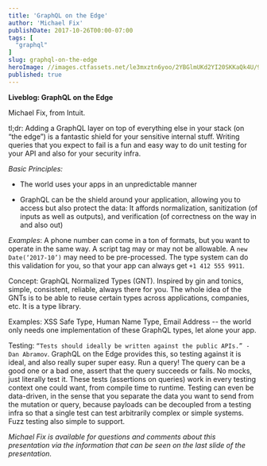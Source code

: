 ```yaml
---
title: 'GraphQL on the Edge'
author: 'Michael Fix'
publishDate: 2017-10-26T00:00-07:00
tags: [
  "graphql"
]
slug: graphql-on-the-edge
heroImage: //images.ctfassets.net/le3mxztn6yoo/2YBGlmUKd2YI20SKKaQk4U/96abd1cef08936f9fec31818980516a3/graphql.png
published: true
---
```



**Liveblog: GraphQL on the Edge**

Michael Fix, from Intuit.

tl;dr: Adding a GraphQL layer on top of everything else in your stack (on “the edge”) is a fantastic shield for your sensitive internal stuff. Writing queries that you expect to fail is a fun and easy way to do unit testing for your API and also for your security infra.

*Basic Principles:*

* The world uses your apps in an unpredictable manner

* GraphQL can be the shield around your application, allowing you to access but also protect the data: It affords normalization, sanitization (of inputs as well as outputs), and verification (of correctness on the way in and also out)

*Examples*: A phone number can come in a ton of formats, but you want to operate in the same way. A script tag may or may not be allowable. A `new Date(‘2017-10’)` may need to be pre-processed. The type system can do this validation for you, so that your app can always get `+1 412 555 9911`.

Concept: GraphQL Normalized Types (GNT). Inspired by gin and tonics, simple, consistent, reliable, always there for you. The whole idea of the GNTs is to be able to reuse certain types across applications, companies, etc. It is a type library.

Examples: XSS Safe Type, Human Name Type, Email Address -- the world only needs one implementation of these GraphQL types, let alone your app.

Testing: `“Tests should ideally be written against the public APIs.” - Dan Abramov`. GraphQL on the Edge provides this, so testing against it is ideal, and also really super super easy. Run a query! The query can be a good one or a bad one, assert that the query succeeds or fails. No mocks, just literally test it. These tests (assertions on queries) work in every testing context one could want, from compile time to runtime. Testing can even be data-driven, in the sense that you separate the data you want to send from the mutation or query, because payloads can be decoupled from a testing infra so that a single test can test arbitrarily complex or simple systems. Fuzz testing also simple to support.

*Michael Fix is available for questions and comments about this presentation via the information that can be seen on the last slide of the presentation.*
